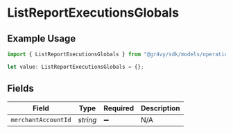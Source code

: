 # ListReportExecutionsGlobals

## Example Usage

```typescript
import { ListReportExecutionsGlobals } from "@gr4vy/sdk/models/operations";

let value: ListReportExecutionsGlobals = {};
```

## Fields

| Field               | Type                | Required            | Description         |
| ------------------- | ------------------- | ------------------- | ------------------- |
| `merchantAccountId` | *string*            | :heavy_minus_sign:  | N/A                 |